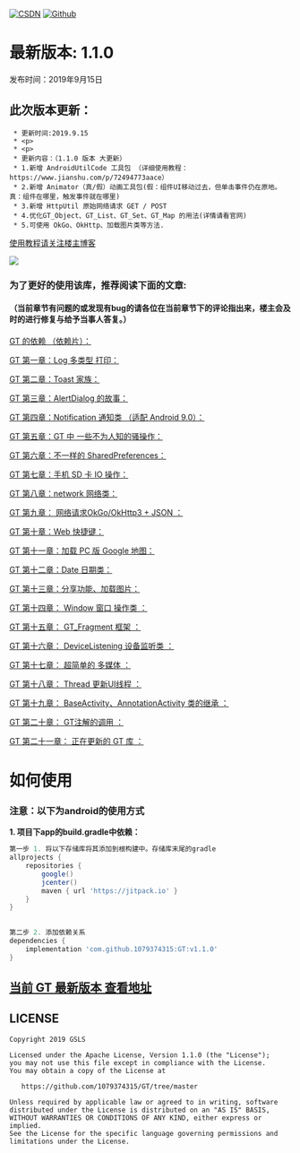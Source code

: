 [![CSDN](https://img.shields.io/badge/Android%20Arsenal-Fragmentation-brightgreen.svg?style=flat)](https://blog.csdn.net/qq_39799899)
[![Github](https://travis-ci.org/YoKeyword/Fragmentation.svg?branch=master)](https://github.com/1079374315)


# 最新版本: 1.1.0
发布时间：2019年9月15日 

## 此次版本更新： 
````
 * 更新时间:2019.9.15
 * <p>
 * <p>
 * 更新内容：（1.1.0 版本 大更新）
 * 1.新增 AndroidUtilCode 工具包 （详细使用教程：https://www.jianshu.com/p/72494773aace）
 * 2.新增 Animator（真/假）动画工具包(假：组件UI移动过去，但单击事件仍在原地。真：组件在哪里，触发事件就在哪里)
 * 3.新增 HttpUtil 原始网络请求 GET / POST
 * 4.优化GT_Object、GT_List、GT_Set、GT_Map 的用法(详情请看官网)
 * 5.可使用 OkGo、OkHttp、加载图片类等方法.
````

[使用教程请关注楼主博客](https://blog.csdn.net/qq_39799899/article/details/98891256)

![](/gif/logo.png)


### 为了更好的使用该库，推荐阅读下面的文章:

#### （当前章节有问题的或发现有bug的请各位在当前章节下的评论指出来，楼主会及时的进行修复与给予当事人答复。）


[GT 的依赖 （依赖片）：](https://blog.csdn.net/qq_39799899/article/details/89679778)

[GT 第一章：Log 多类型 打印：](https://blog.csdn.net/qq_39799899/article/details/98891256#GT%20%E7%AC%AC%E4%B8%80%E7%AB%A0%EF%BC%9ALog%20%E5%A4%9A%E7%B1%BB%E5%9E%8B%20%E6%89%93%E5%8D%B0)

[GT 第二章：Toast 家族：](https://blog.csdn.net/qq_39799899/article/details/98891256#GT%20%E7%AC%AC%E4%BA%8C%E7%AB%A0%EF%BC%9A)

[GT 第三章：AlertDialog 的故事：](https://blog.csdn.net/qq_39799899/article/details/98891256#GT%20%E7%AC%AC%E4%B8%89%E7%AB%A0%EF%BC%9A)

[GT 第四章：Notification 通知类 （适配 Android 9.0）：](https://blog.csdn.net/qq_39799899/article/details/98891256#GT%20%E7%AC%AC%E5%9B%9B%E7%AB%A0%EF%BC%9A)

[GT 第五章：GT 中  一些不为人知的骚操作：](https://blog.csdn.net/qq_39799899/article/details/98891256#GT%20%E7%AC%AC%E4%BA%94%E7%AB%A0%EF%BC%9A)

[GT 第六章：不一样的 SharedPreferences：](https://blog.csdn.net/qq_39799899/article/details/98891256#GT%20%E7%AC%AC%E5%85%AD%E7%AB%A0%EF%BC%9A)

[GT 第七章：手机 SD 卡 IO 操作：](https://blog.csdn.net/qq_39799899/article/details/98891256#GT%20%E7%AC%AC%E4%B8%83%E7%AB%A0%EF%BC%9A%E6%89%8B%E6%9C%BA%20SD%20%E5%8D%A1%20IO%20%E6%93%8D%E4%BD%9C)

[GT 第八章：network 网络类：](https://blog.csdn.net/qq_39799899/article/details/98891256#GT%20%E7%AC%AC%E5%85%AB%E7%AB%A0%EF%BC%9Anetwork%20%E7%BD%91%E7%BB%9C%E7%B1%BB)

[GT 第九章： 网络请求OkGo/OkHttp3 + JSON ：](https://blog.csdn.net/qq_39799899/article/details/98891256#GT%20%E7%AC%AC%E4%B9%9D%E7%AB%A0%EF%BC%9A%20%E7%BD%91%E7%BB%9C%E8%AF%B7%E6%B1%82OkGo%2FOkHttp3%20%2B%20JSON)

[GT 第十章：Web 快捷键：](https://blog.csdn.net/qq_39799899/article/details/98891256#GT%20%E7%AC%AC%E5%8D%81%E7%AB%A0%EF%BC%9AWeb%20%E5%BF%AB%E6%8D%B7%E9%94%AE)

[GT 第十一章：加载 PC 版 Google 地图：](https://blog.csdn.net/qq_39799899/article/details/98891256#GT%20%E7%AC%AC%E5%8D%81%E4%B8%80%E7%AB%A0%EF%BC%9A%E5%8A%A0%E8%BD%BD%20PC%20%E7%89%88%20Google%20%E5%9C%B0%E5%9B%BE)

[GT 第十二章：Date  日期类：](https://blog.csdn.net/qq_39799899/article/details/98891256#%E6%96%87%E7%AB%A0%E4%BB%8B%E7%BB%8D%EF%BC%9A)

[GT 第十三章：分享功能、加载图片：](https://blog.csdn.net/qq_39799899/article/details/98891256#GT%20%E7%AC%AC%E5%8D%81%E4%B8%89%E7%AB%A0%EF%BC%9A)

[GT 第十四章：  Window 窗口 操作类 ：](https://blog.csdn.net/qq_39799899/article/details/98891256#GT%20%E7%AC%AC%E5%8D%81%E5%9B%9B%E7%AB%A0%EF%BC%9A)

[GT 第十五章：  GT_Fragment 框架 ：](https://blog.csdn.net/qq_39799899/article/details/98891256#GT%20%E7%AC%AC%E5%8D%81%E4%BA%94%E7%AB%A0%EF%BC%9A%C2%A0%20GT_Fragment%20%E6%A1%86%E6%9E%B6)

[GT 第十六章： DeviceListening  设备监听类 ：](https://blog.csdn.net/qq_39799899/article/details/98891256#GT%20%E7%AC%AC%E5%8D%81%E5%85%AD%E7%AB%A0%EF%BC%9A)

[GT 第十七章： 超简单的 多媒体 ：](https://blog.csdn.net/qq_39799899/article/details/98891256#GT%20%E7%AC%AC%E5%8D%81%E4%B8%83%E7%AB%A0%EF%BC%9A)

[GT 第十八章： Thread 更新UI线程 ：](https://blog.csdn.net/qq_39799899/article/details/98891256#GT%20%E7%AC%AC%E5%8D%81%E5%85%AB%E7%AB%A0%EF%BC%9A)

[GT 第十九章： BaseActivity、AnnotationActivity 类的继承 ：](https://blog.csdn.net/qq_39799899/article/details/98891256#GT%20%E7%AC%AC%E5%8D%81%E4%B9%9D%E7%AB%A0%EF%BC%9A%C2%A0BaseActivity%EF%BC%8CAnnotationActivity%E7%B1%BB%E7%9A%84%E7%BB%A7%E6%89%BF%EF%BC%9A)

[GT 第二十章： GT注解的调用 ：](https://blog.csdn.net/qq_39799899/article/details/98891256#GT%20%E7%AC%AC%E4%BA%8C%E5%8D%81%E7%AB%A0%EF%BC%9A%C2%A0GT%E6%B3%A8%E8%A7%A3%E7%9A%84%E8%B0%83%E7%94%A8%EF%BC%9A)

[GT 第二十一章： 正在更新的 GT 库 ：](https://blog.csdn.net/qq_39799899/article/details/98891256#GT%20%E7%AC%AC%E5%8D%81%E4%B9%9D%E7%AB%A0%EF%BC%9A)



# 如何使用
### 注意：以下为android的使用方式
**1. 项目下app的build.gradle中依赖：**

````gradle
第一步 1. 将以下存储库将其添加到根构建中。存储库末尾的gradle
allprojects {
    repositories {
        google()
        jcenter()
        maven { url 'https://jitpack.io' }
    }
}
	
	
第二步 2. 添加依赖关系
dependencies {
	implementation 'com.github.1079374315:GT:v1.1.0'
}
````

## [当前 GT 最新版本 查看地址](https://jitpack.io/#1079374315/GT/v1.1.0)

## LICENSE
````
Copyright 2019 GSLS

Licensed under the Apache License, Version 1.1.0 (the "License");
you may not use this file except in compliance with the License.
You may obtain a copy of the License at

   https://github.com/1079374315/GT/tree/master

Unless required by applicable law or agreed to in writing, software
distributed under the License is distributed on an "AS IS" BASIS,
WITHOUT WARRANTIES OR CONDITIONS OF ANY KIND, either express or implied.
See the License for the specific language governing permissions and
limitations under the License.
````
